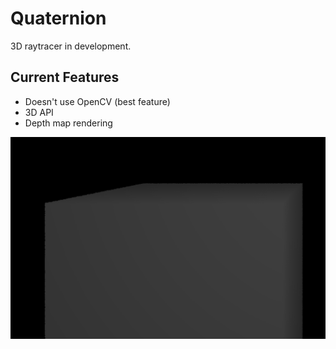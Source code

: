 # Quaternion

3D raytracer in development.

## Current Features

- Doesn't use OpenCV (best feature)
- 3D API
- Depth map rendering

![depth map of a cube](https://github.com/phuang1024/quaternion/blob/main/images/depth.png?raw=true)
